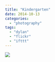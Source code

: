 ```yaml
---
title: "Kindergarten"
date: 2014-10-13
categories: 
  - "photography"
tags: 
  - "dylan"
  - "flickr"
  - "ifttt"
---
```


![](https://farm4.staticflickr.com/3931/15341001380_7a512fb13f_b.jpg)
